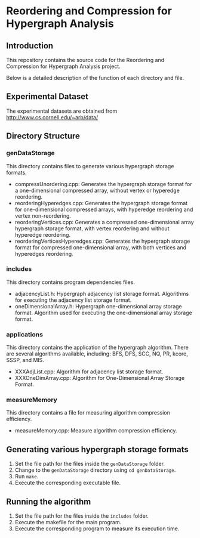 # Reordering and Compression for Hypergraph Analysis

## Introduction
This repository contains the source code for the Reordering and Compression for Hypergraph Analysis project.

Below is a detailed description of the function of each directory and file.

## Experimental Dataset
The experimental datasets are obtained from http://www.cs.cornell.edu/~arb/data/

## Directory Structure

### genDataStorage
This directory contains files to generate various hypergraph storage formats.

- compressUnordering.cpp: Generates the hypergraph storage format for a one-dimensional compressed array, without vertex or hyperedge reordering.
- reorderingHyperedges.cpp: Generates the hypergraph storage format for one-dimensional compressed arrays, with hyperedge reordering and vertex non-reordering.
- reorderingVertices.cpp: Generates a compressed one-dimensional array hypergraph storage format, with vertex reordering and without hyperedge reordering.
- reorderingVerticesHyperedges.cpp: Generates the hypergraph storage format for compressed one-dimensional array, with both vertices and hyperedges reordering.

### includes
This directory contains program dependencies files.

- adjacencyList.h: Hypergraph adjacency list storage format. Algorithms for executing the adjacency list storage format.
- oneDimensionalArray.h: Hypergraph one-dimensional array storage format. Algorithm used for executing the one-dimensional array storage format.

### applications
This directory contains the application of the hypergraph algorithm. There are several algorithms available, including: BFS, DFS, SCC, NQ, PR, kcore, SSSP, and MIS.

- XXXAdjList.cpp: Algorithm for adjacency list storage format.
- XXXOneDimArray.cpp: Algorithm for One-Dimensional Array Storage Format.

### measureMemory
This directory contains a file for measuring algorithm compression efficiency.

- measureMemory.cpp: Measure algorithm compression efficiency.

## Generating various hypergraph storage formats
1. Set the file path for the files inside the `genDataStorage` folder.
2. Change to the `genDataStorage` directory using `cd genDataStorage`.
3. Run `make`.
4. Execute the corresponding executable file.

## Running the algorithm
1. Set the file path for the files inside the `includes` folder.
2. Execute the makefile for the main program.
3. Execute the corresponding program to measure its execution time.
